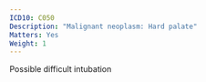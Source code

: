 ```yaml
---
ICD10: C050
Description: "Malignant neoplasm: Hard palate"
Matters: Yes
Weight: 1
---
```

Possible difficult intubation
